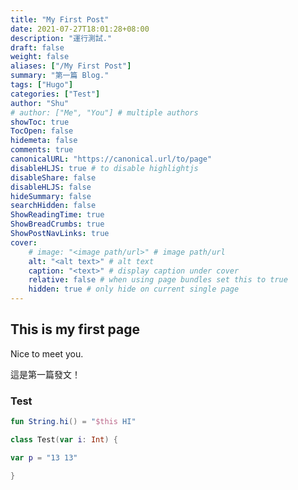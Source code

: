 ```yaml
---
title: "My First Post"
date: 2021-07-27T18:01:28+08:00
description: "運行測試."
draft: false
weight: false
aliases: ["/My First Post"]
summary: "第一篇 Blog."
tags: ["Hugo"]
categories: ["Test"]
author: "Shu"
# author: ["Me", "You"] # multiple authors
showToc: true
TocOpen: false
hidemeta: false
comments: true
canonicalURL: "https://canonical.url/to/page"
disableHLJS: true # to disable highlightjs
disableShare: false
disableHLJS: false
hideSummary: false
searchHidden: false
ShowReadingTime: true
ShowBreadCrumbs: true
ShowPostNavLinks: true
cover:
    # image: "<image path/url>" # image path/url
    alt: "<alt text>" # alt text
    caption: "<text>" # display caption under cover
    relative: false # when using page bundles set this to true
    hidden: true # only hide on current single page
---
```

## This is my first page

Nice to meet you.

這是第一篇發文！
### Test

```kotlin
fun String.hi() = "$this HI"

class Test(var i: Int) {

var p = "13 13"

}
```
